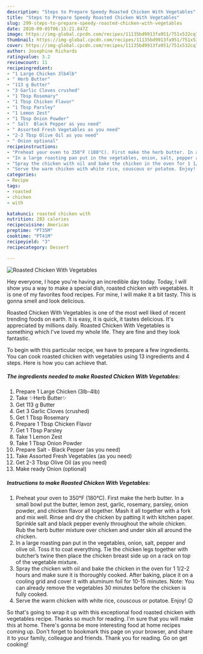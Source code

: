```yaml
---
description: "Steps to Prepare Speedy Roasted Chicken With Vegetables"
title: "Steps to Prepare Speedy Roasted Chicken With Vegetables"
slug: 299-steps-to-prepare-speedy-roasted-chicken-with-vegetables
date: 2020-09-05T06:15:21.847Z
image: https://img-global.cpcdn.com/recipes/11135bd9913fa951/751x532cq70/roasted-chicken-with-vegetables-recipe-main-photo.jpg
thumbnail: https://img-global.cpcdn.com/recipes/11135bd9913fa951/751x532cq70/roasted-chicken-with-vegetables-recipe-main-photo.jpg
cover: https://img-global.cpcdn.com/recipes/11135bd9913fa951/751x532cq70/roasted-chicken-with-vegetables-recipe-main-photo.jpg
author: Josephine Richards
ratingvalue: 3.2
reviewcount: 11
recipeingredient:
- "1 Large Chicken 3lb4lb"
- " Herb Butter"
- "113 g Butter"
- "3 Garlic Cloves crushed"
- "1 Tbsp Rosemary"
- "1 Tbsp Chicken Flavor"
- "1 Tbsp Parsley"
- "1 Lemon Zest"
- "1 Tbsp Onion Powder"
- " Salt  Black Pepper as you need"
- " Assorted Fresh Vegetables as you need"
- "2-3 Tbsp Olive Oil as you need"
- " Onion optional"
recipeinstructions:
- "Preheat your oven to 350°F (180°C). First make the herb butter. In a small bowl put the butter, lemon zest, garlic, rosemary, parsley, onion powder, and chicken flavor all together. Mash it all together with a fork and mix well. Rinse and dry the chicken by patting it with kitchen paper. Sprinkle salt and black pepper evenly throughout the whole chicken. Rub the herb butter mixture over chicken and under skin all around the chicken."
- "In a large roasting pan put in the vegetables, onion, salt, pepper and olive oil. Toss it to coat everything. Tie the chicken legs together with butcher’s twine then place the chicken breast side up on a rack on top of the vegetable mixture."
- "Spray the chicken with oil and bake the chicken in the oven for 1 1/2-2 hours and make sure it is thoroughly cooked. After baking, place it on a cooling grid and cover it with aluminum foil for 10-15 minutes. Note: You can already remove the vegetables 30 minutes before the chicken is fully cooked."
- "Serve the warm chicken with white rice, couscous or potatoe. Enjoy! 😉"
categories:
- Recipe
tags:
- roasted
- chicken
- with

katakunci: roasted chicken with 
nutrition: 283 calories
recipecuisine: American
preptime: "PT35M"
cooktime: "PT41M"
recipeyield: "3"
recipecategory: Dessert

---
```



![Roasted Chicken With Vegetables](https://img-global.cpcdn.com/recipes/11135bd9913fa951/751x532cq70/roasted-chicken-with-vegetables-recipe-main-photo.jpg)

Hey everyone, I hope you're having an incredible day today. Today, I will show you a way to make a special dish, roasted chicken with vegetables. It is one of my favorites food recipes. For mine, I will make it a bit tasty. This is gonna smell and look delicious.



Roasted Chicken With Vegetables is one of the most well liked of recent trending foods on earth. It is easy, it is quick, it tastes delicious. It's appreciated by millions daily. Roasted Chicken With Vegetables is something which I've loved my whole life. They are fine and they look fantastic.


To begin with this particular recipe, we have to prepare a few ingredients. You can cook roasted chicken with vegetables using 13 ingredients and 4 steps. Here is how you can achieve that.

<!--inarticleads1-->

##### The ingredients needed to make Roasted Chicken With Vegetables:

1. Prepare 1 Large Chicken (3lb-4lb)
1. Take  ✨Herb Butter✨
1. Get 113 g Butter
1. Get 3 Garlic Cloves (crushed)
1. Get 1 Tbsp Rosemary
1. Prepare 1 Tbsp Chicken Flavor
1. Get 1 Tbsp Parsley
1. Take 1 Lemon Zest
1. Take 1 Tbsp Onion Powder
1. Prepare  Salt - Black Pepper (as you need)
1. Take  Assorted Fresh Vegetables (as you need)
1. Get 2-3 Tbsp Olive Oil (as you need)
1. Make ready  Onion (optional)




<!--inarticleads2-->

##### Instructions to make Roasted Chicken With Vegetables:

1. Preheat your oven to 350°F (180°C). First make the herb butter. In a small bowl put the butter, lemon zest, garlic, rosemary, parsley, onion powder, and chicken flavor all together. Mash it all together with a fork and mix well. Rinse and dry the chicken by patting it with kitchen paper. Sprinkle salt and black pepper evenly throughout the whole chicken. Rub the herb butter mixture over chicken and under skin all around the chicken.
1. In a large roasting pan put in the vegetables, onion, salt, pepper and olive oil. Toss it to coat everything. Tie the chicken legs together with butcher’s twine then place the chicken breast side up on a rack on top of the vegetable mixture.
1. Spray the chicken with oil and bake the chicken in the oven for 1 1/2-2 hours and make sure it is thoroughly cooked. After baking, place it on a cooling grid and cover it with aluminum foil for 10-15 minutes. Note: You can already remove the vegetables 30 minutes before the chicken is fully cooked.
1. Serve the warm chicken with white rice, couscous or potatoe. Enjoy! 😉




So that's going to wrap it up with this exceptional food roasted chicken with vegetables recipe. Thanks so much for reading. I'm sure that you will make this at home. There's gonna be more interesting food at home recipes coming up. Don't forget to bookmark this page on your browser, and share it to your family, colleague and friends. Thank you for reading. Go on get cooking!
